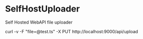SelfHostUploader
================

Self Hosted WebAPI file uploader


  curl -v -F "file=@test.ts" -X PUT http://localhost:9000/api/upload
